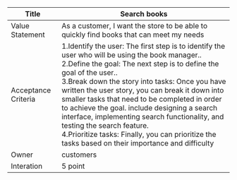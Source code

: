 |       Title    		| Search books |
|------------------------|-------------------------------|
|Value Statement	|As a customer, I want the store to be able to quickly find books that can meet my needs            |
|Acceptance Criteria        |1.Identify the user:  The first step is to identify the user who will be using the book manager..<br>2.Define the goal: The next step is to define the goal of the user..<br>3.Break down the story into tasks: Once you have written the user story, you can break it down into smaller tasks that need to be completed in order to achieve the goal. include designing a search interface, implementing search functionality, and testing the search feature.<br> 4.Prioritize tasks: Finally, you can prioritize the tasks based on their importance and difficulty|
|Owner          |customers| |
 | Interation | 5 point|
 

